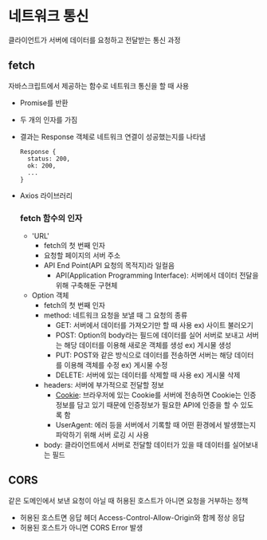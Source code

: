 # 네트워크 통신

클라이언트가 서버에 데이터를 요청하고 전달받는 통신 과정

## fetch

자바스크립트에서 제공하는 함수로 네트워크 통신을 할 때 사용

- Promise를 반환
- 두 개의 인자를 가짐
- 결과는 Response 객체로 네트워크 연결이 성공했는지를 나타냄

  ```
  Response {
    status: 200,
    ok: 200,
    ...
  }
  ```

- Axios 라이브러리

  ### fetch 함수의 인자

  - 'URL'
    - fetch의 첫 번째 인자
    - 요청할 페이지의 서버 주소
    - API End Point(API 요청의 목적지)라 일컬음
      - API(Application Programming Interface): 서버에서 데이터 전달을 위해 구축해둔 구현체
  - Option 객체
    - fetch의 첫 번째 인자
    - method: 네트워크 요청을 보낼 때 그 요청의 종류
      - GET: 서버에서 데이터를 가져오기만 할 때 사용
        ex) 사이트 불러오기
      - POST: Option의 body라는 필드에 데이터를 실어 서버로 보내고 서버는 해당 데이터를 이용해 새로운 객체를 생성
        ex) 게시물 생성
      - PUT: POST와 같은 방식으로 데이터를 전송하면 서버는 해당 데이터를 이용해 객체를 수정
        ex) 게시물 수정
      - DELETE: 서버에 있는 데이터를 삭제할 때 사용
        ex) 게시물 삭제
    - headers: 서버에 부가적으로 전달할 정보
      - [Cookie](https://github.com/GayoungKim12/JS_study/blob/master/basic_javascript/js_practice_08/theory.md##cookie): 브라우저에 있는 Cookie를 서버에 전송하면 Cookie는 인증정보를 담고 있기 때문에 인증정보가 필요한 API에 인증을 할 수 있도록 함
      - UserAgent: 에러 등을 서버에서 기록할 때 어떤 환경에서 발생했는지 파악하기 위해 서버 로깅 시 사용
    - body: 클라이언트에서 서버로 전달할 데이터가 있을 때 데이터를 실어보내는 필드

## CORS

같은 도메인에서 보낸 요청이 아닐 때 허용된 호스트가 아니면 요청을 거부하는 정책

- 허용된 호스트면 응답 헤더 Access-Control-Allow-Origin와 함께 정상 응답
- 허용된 호스트가 아니면 CORS Error 발생
